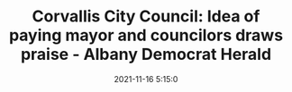---
"title": "Corvallis City Council: Idea of paying mayor and councilors draws praise - Albany Democrat Herald"
"date": "2021-11-16 5:15:0"
"feed_name": "GOOGLENEWSINDUSTRIAL"
"feed_website": "https://news.google.com/search?q=industrial%2Bincident&hl=en-US&gl=US&ceid=US:en"
"feed_rss": "https://news.google.com/rss/search?q=industrial%2Bincident&hl=en-US&gl=US&ceid=US:en"
"link": "https://democratherald.com/news/local/corvallis-city-council-idea-of-paying-mayor-and-councilors-draws-praise/article_ad6df91c-a606-50d2-8d0c-d135bc098e52.html"
"source": "{'href': 'https://democratherald.com', 'title': 'Albany Democrat Herald'}"
"file": "_posts/2021-1-1-35e32a047f6470eeb5ccd080cc5f150af43f799f.md"
"accident": "0"
"drilling": "0"
"dead": "0"
"injured": "0"
"arrested": "0"
"place": "unknown place"
"where": "unknown site"
"causes": "unknown"
"place_uri": "unknown place"
---